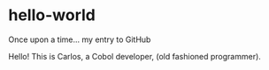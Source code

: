 # hello-world
Once upon a time... my entry to GitHub

Hello! This is Carlos, a Cobol developer, (old fashioned programmer).
